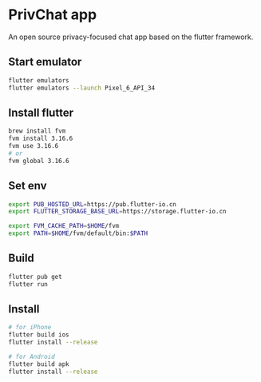 
# PrivChat app
An open source privacy-focused chat app based on the flutter framework.

## Start emulator
```bash
flutter emulators
flutter emulators --launch Pixel_6_API_34
```

## Install flutter
```bash
brew install fvm
fvm install 3.16.6
fvm use 3.16.6
# or
fvm global 3.16.6
```

## Set env
```bash
export PUB_HOSTED_URL=https://pub.flutter-io.cn
export FLUTTER_STORAGE_BASE_URL=https://storage.flutter-io.cn

export FVM_CACHE_PATH=$HOME/fvm
export PATH=$HOME/fvm/default/bin:$PATH
```

## Build

```bash
flutter pub get
flutter run
```


## Install

```bash
# for iPhone
flutter build ios
flutter install --release

# for Android
flutter build apk
flutter install --release
```
